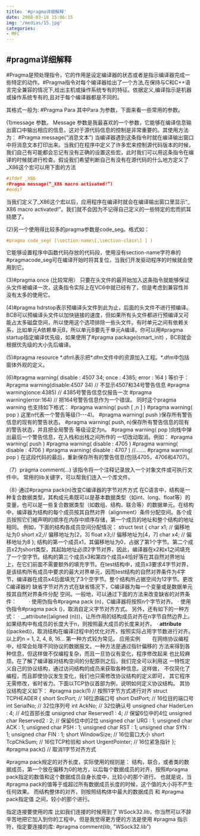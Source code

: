 ```yaml
---
title: '#pragma详细解释'
date: 2008-03-18 15:06:15
img: '/medias/15.jpg'
categories:
- MFC
---
```



## #pragma详细解释

#Pragma是预处理指令，它的作用是设定编译器的状态或者是指示编译器完成一些特定的动作。#Pragma指令对每个编译器给出了一个方法,在保持与C和C++语言完全兼容的情况下,给出主机或操作系统专有的特征。依据定义,编译指示是机器或操作系统专有的,且对于每个编译器都是不同的。

其格式一般为: #Pragma Para
其中Para 为参数，下面来看一些常用的参数。

(1)message 参数。 Message 参数是我最喜欢的一个参数，它能够在编译信息输出窗口中输出相应的信息，这对于源代码信息的控制是非常重要的。其使用方法为：
#Pragma message(“消息文本”)
当编译器遇到这条指令时就在编译输出窗口中将消息文本打印出来。当我们在程序中定义了许多宏来控制源代码版本的时候，我们自己有可能都会忘记有没有正确的设置这些宏，此时我们可以用这条指令在编译的时候就进行检查。假设我们希望判断自己有没有在源代码的什么地方定义了_X86这个宏可以用下面的方法
```CPP
#ifdef _X86
#Pragma message(“_X86 macro activated!”)
#endif
```
当我们定义了_X86这个宏以后，应用程序在编译时就会在编译输出窗口里显示“_
X86 macro activated!”。我们就不会因为不记得自己定义的一些特定的宏而抓耳挠腮了。

(2)另一个使用得比较多的pragma参数是code_seg。格式如：
```CPP
#pragma code_seg( [\section-name\[,\section-class\] ] )
```
它能够设置程序中函数代码存放的代码段，使用没有section-name字符串的#pragmacode_seg可在编译开始时将其复位，当我们开发驱动程序的时候就会使用到它。

(3)#pragma once (比较常用）
只要在头文件的最开始加入这条指令就能够保证头文件被编译一次，这条指令实际上在VC6中就已经有了，但是考虑到兼容性并没有太多的使用它。

(4)#pragma hdrstop表示预编译头文件到此为止，后面的头文件不进行预编译。BCB可以预编译头文件以加快链接的速度，但如果所有头文件都进行预编译又可能占太多磁盘空间，所以使用这个选项排除一些头文件。有时单元之间有依赖关系，比如单元A依赖单元B，所以单元B要先于单元A编译。你可以用#pragma startup指定编译优先级，如果使用了#pragma package(smart_init) ，BCB就会根据优先级的大小先后编译。

(5)#pragma resource \*.dfm\表示把*.dfm文件中的资源加入工程。*.dfm中包括窗体外观的定义。

(6)#pragma warning( disable : 4507 34; once : 4385; error : 164 )
等价于：
#pragma warning(disable:4507 34) // 不显示4507和34号警告信息
#pragma warning(once:4385) // 4385号警告信息仅报告一次
#pragma warning(error:164) // 把164号警告信息作为一个错误。
同时这个pragma warning 也支持如下格式：
#pragma warning( push [ ,n ] )
#pragma warning( pop )
这里n代表一个警告等级(1---4)。
#pragma warning( push )保存所有警告信息的现有的警告状态。
#pragma warning( push, n)保存所有警告信息的现有的警告状态，并且把全局警告
等级设定为n。
#pragma warning( pop )向栈中弹出最后一个警告信息，在入栈和出栈之间所作的
一切改动取消。例如：
#pragma warning( push )
#pragma warning( disable : 4705 )
#pragma warning( disable : 4706 )
#pragma warning( disable : 4707 )
//.......
#pragma warning( pop )
在这段代码的最后，重新保存所有的警告信息(包括4705，4706和4707)。

（7）pragma comment(...)
该指令将一个注释记录放入一个对象文件或可执行文件中。
常用的lib关键字，可以帮我们连入一个库文件。

（8）·通过#pragma pack(n)改变C编译器的字节对齐方式
在C语言中，结构是一种复合数据类型，其构成元素既可以是基本数据类型（如int、long、float等）的变量，也可以是一些复合数据类型（如数组、结构、联合等）的数据单元。在结构中，编译器为结构的每个成员按其自然对界（alignment）条件分配空间。各个成员按照它们被声明的顺序在内存中顺序存储，第一个成员的地址和整个结构的地址相同。
例如，下面的结构各成员空间分配情况：
struct test
{
        char x1; // 偏移地址为0
        short x2;// 偏移地址为[2，3]
        float x3;// 偏移地址为[4，7]
        char x4; // 偏移地址为8
};
      结构的第一个成员x1，其偏移地址为0，占据了第1个字节。第二个成员x2为short类型，其起始地址必须2字节对界，因此，编译器在x2和x1之间填充了一个空字节。结构的第三个成员x3和第四个成员x4恰好落在其自然对界地址上，在它们前面不需要额外的填充字节。在test结构中，成员x3要求4字节对界，是该结构所有成员中要求的最大对界单元，因而test结构的自然对界条件为4字节，编译器在成员x4后面填充了3个空字节。整个结构所占据空间为12字节。更改C编译器的
缺省字节对齐方式在缺省情况下，C编译器为每一个变量或是数据单元按其自然对界条件分配
空间。一般地，可以通过下面的方法来改变缺省的对界条件：
　　· 使用伪指令#pragma pack (n)，C编译器将按照n个字节对齐。
     · 使用伪指令#pragma pack ()，取消自定义字节对齐方式。
        另外，还有如下的一种方式：
     · __attribute((aligned (n)))，让所作用的结构成员对齐在n字节自然边界上。如果结构中有成员的长度大于n，则按照最大成员的长度来对齐。
     · __attribute__ ((packed))，取消结构在编译过程中的优化对齐，按照实际占用字节数进行对齐。
以上的n = 1, 2, 4, 8, 16... 第一种方式较为常见。
应用实例
　　在网络协议编程中，经常会处理不同协议的数据报文。一种方法是通过指针偏移的
方法来得到各种信息，但这样做不仅编程复杂，而且一旦协议有变化，程序修改起来
也比较麻烦。在了解了编译器对结构空间的分配原则之后，我们完全可以利用这
一特性定义自己的协议结构，通过访问结构的成员来获取各种信息。这样做，
不仅简化了编程，而且即使协议发生变化，我们也只需修改协议结构的定义即可，
其它程序无需修改，省时省力。下面以TCP协议首部为例，说明如何定义协议结构。
其协议结构定义如下：
#pragma pack(1) // 按照1字节方式进行对齐
struct TCPHEADER
{
        short SrcPort; // 16位源端口号
        short DstPort; // 16位目的端口号
        int SerialNo; // 32位序列号
        int AckNo; // 32位确认号
        unsigned char HaderLen : 4; // 4位首部长度
        unsigned char Reserved1 : 4; // 保留6位中的4位
        unsigned char Reserved2 : 2; // 保留6位中的2位
        unsigned char URG : 1;
        unsigned char ACK : 1;
        unsigned char PSH : 1;
        unsigned char RST : 1;
        unsigned char SYN : 1;
        unsigned char FIN : 1;
        short WindowSize; // 16位窗口大小
        short TcpChkSum; // 16位TCP检验和
        short UrgentPointer; // 16位紧急指针
};
#pragma pack() // 取消1字节对齐方式

#pragma pack规定的对齐长度，实际使用的规则是：
结构，联合，或者类的数据成员，第一个放在偏移为0的地方，以后每个数据成员的对齐，按照#pragma pack指定的数值和这个数据成员自身长度中，比较小的那个进行。
也就是说，当#pragma pack的值等于或超过所有数据成员长度的时候，这个值的大小将不产生任何效果。
而结构整体的对齐，则按照结构体中最大的数据成员 和 #pragma pack指定值 之间，较小的那个进行。

指定连接要使用的库
比如我们连接的时候用到了 WSock32.lib，你当然可以不辞辛苦地把它加入到你的工程中。但是我觉得更方便的方法是使用 #pragma 指示符，指定要连接的库:
#pragma comment(lib, "WSock32.lib")